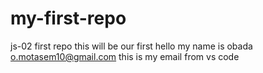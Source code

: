 # my-first-repo
js-02 first repo
this will be our first 
hello my name is obada 
o.motasem10@gmail.com this is my email from vs code